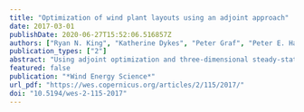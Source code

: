 ```yaml
---
title: "Optimization of wind plant layouts using an adjoint approach"
date: 2017-03-01
publishDate: 2020-06-27T15:52:06.516857Z
authors: ["Ryan N. King", "Katherine Dykes", "Peter Graf", "Peter E. Hamlington"]
publication_types: ["2"]
abstract: "Using adjoint optimization and three-dimensional steady-state Reynolds-averaged Navier–Stokes (RANS) simulations, we present a new gradient-based approach for optimally siting wind turbines within utilityscale wind plants. By solving the adjoint equations of the ﬂow model, the gradients needed for optimization are found at a cost that is independent of the number of control variables, thereby permitting optimization of large wind plants with many turbine locations. Moreover, compared to the common approach of superimposing prescribed wake deﬁcits onto linearized ﬂow models, the computational efﬁciency of the adjoint approach allows the use of higher-ﬁdelity RANS ﬂow models which can capture nonlinear turbulent ﬂow physics within a wind plant. The steady-state RANS ﬂow model is implemented in the Python ﬁnite-element package FEniCS and the derivation and solution of the discrete adjoint equations are automated within the dolfin-adjoint framework. Gradient-based optimization of wind turbine locations is demonstrated for idealized test cases that reveal new optimization heuristics such as rotational symmetry, local speedups, and nonlinear wake curvature effects. Layout optimization is also demonstrated on more complex wind rose shapes, including a full annual energy production (AEP) layout optimization over 36 inﬂow directions and 5 wind speed bins."
featured: false
publication: "*Wind Energy Science*"
url_pdf: "https://wes.copernicus.org/articles/2/115/2017/"
doi: "10.5194/wes-2-115-2017"
---
```


